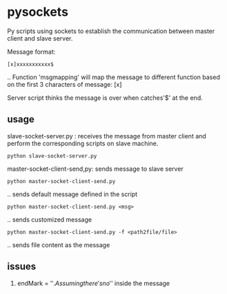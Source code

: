# pysockets
Py scripts using sockets to establish the communication between master client and slave server.

Message format:
```
[x]xxxxxxxxxxx$
```

.. Function 'msgmapping' will map the message to different function based on the first 3 characters of message: [x]

Server script thinks the message is over when catches'$' at the end.
## usage
slave-socket-server.py : receives the message from master client and perform the corresponding scripts on slave machine.
```
python slave-socket-server.py 
```
master-socket-client-send,py: sends message to slave server
```
python master-socket-client-send.py
```
.. sends default message defined in the script

```
python master-socket-client-send.py <msg>
```
.. sends customized message

```
python master-socket-client-send.py -f <path2file/file>
```
.. sends file content as the message 

## issues
1. endMark = '$'. Assuming there's no'$' inside the message
